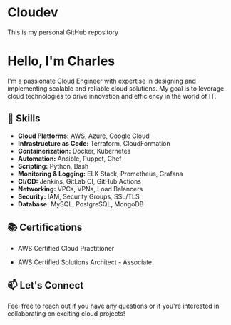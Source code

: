 # Cloudev
This is my personal GitHub repository 

# Hello, I'm Charles 

I'm a passionate Cloud Engineer with expertise in designing and implementing scalable and reliable cloud solutions. My goal is to leverage cloud technologies to drive innovation and efficiency in the world of IT.

## 🚀 Skills

- **Cloud Platforms:** AWS, Azure, Google Cloud
- **Infrastructure as Code:** Terraform, CloudFormation
- **Containerization:** Docker, Kubernetes
- **Automation:** Ansible, Puppet, Chef
- **Scripting:** Python, Bash
- **Monitoring & Logging:** ELK Stack, Prometheus, Grafana
- **CI/CD:** Jenkins, GitLab CI, GitHub Actions
- **Networking:** VPCs, VPNs, Load Balancers
- **Security:** IAM, Security Groups, SSL/TLS
- **Database:** MySQL, PostgreSQL, MongoDB


## 📚 Certifications
- AWS Certified Cloud Practitioner 

- AWS Certified Solutions Architect - Associate
  

## 📫 Let's Connect




Feel free to reach out if you have any questions or if you're interested in collaborating on exciting cloud projects!

